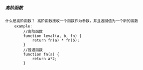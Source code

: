 ##### 高阶函数

    什么是高阶函数？ 高阶函数接收一个函数作为参数，并且返回值为一个新的函数
        example：
            //高阶函数
            function leval(a, b, fn) {
                return fn(a) * fn(b);
            }
            //普通函数
            function fn(a) {
                return a*2;
            }
    